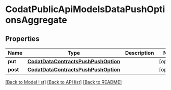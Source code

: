 # CodatPublicApiModelsDataPushOptionsAggregate

## Properties
Name | Type | Description | Notes
------------ | ------------- | ------------- | -------------
**put** | [**CodatDataContractsPushPushOption**](CodatDataContractsPushPushOption.md) |  | [optional] 
**post** | [**CodatDataContractsPushPushOption**](CodatDataContractsPushPushOption.md) |  | [optional] 

[[Back to Model list]](../README.md#documentation-for-models) [[Back to API list]](../README.md#documentation-for-api-endpoints) [[Back to README]](../README.md)

